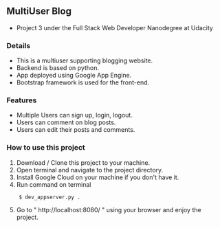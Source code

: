 ## MultiUser Blog
- Project 3  under the Full Stack Web Developer Nanodegree at Udacity

### Details
- This is a multiuser supporting blogging website.
- Backend is based on python.
- App deployed using Google App Engine.
- Bootstrap framework is used for the front-end.

### Features
- Multiple Users can sign up, login, logout.
- Users can comment on blog posts.
- Users can edit their posts and comments.

### How to use this project
1. Download / Clone this project to your machine.
2. Open terminal and navigate to the project directory. 
3. Install Google Cloud on your machine if you don't have it.
4. Run command on terminal 
```shell
    $ dev_appserver.py . 
```
5. Go to " http://localhost:8080/ " using your browser and enjoy the project.

